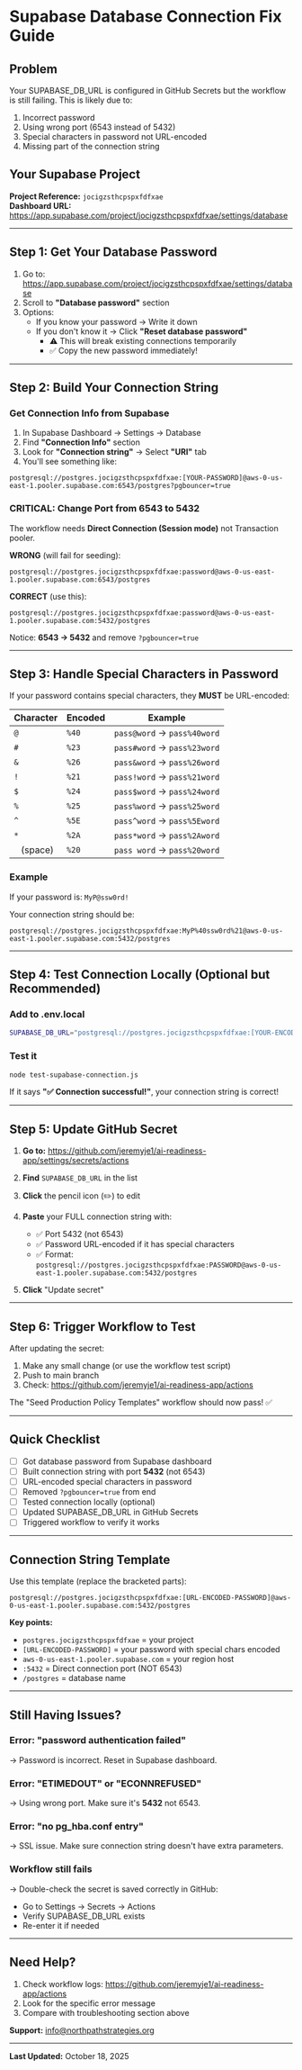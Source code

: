 # Supabase Database Connection Fix Guide

## Problem
Your SUPABASE_DB_URL is configured in GitHub Secrets but the workflow is still failing. This is likely due to:
1. Incorrect password
2. Using wrong port (6543 instead of 5432)
3. Special characters in password not URL-encoded
4. Missing part of the connection string

## Your Supabase Project

**Project Reference:** `jocigzsthcpspxfdfxae`  
**Dashboard URL:** https://app.supabase.com/project/jocigzsthcpspxfdfxae/settings/database

---

## Step 1: Get Your Database Password

1. Go to: https://app.supabase.com/project/jocigzsthcpspxfdfxae/settings/database
2. Scroll to **"Database password"** section
3. Options:
   - If you know your password → Write it down
   - If you don't know it → Click **"Reset database password"**
     - ⚠️ This will break existing connections temporarily
     - ✅ Copy the new password immediately!

---

## Step 2: Build Your Connection String

### Get Connection Info from Supabase

1. In Supabase Dashboard → Settings → Database
2. Find **"Connection Info"** section
3. Look for **"Connection string"** → Select **"URI"** tab
4. You'll see something like:

```
postgresql://postgres.jocigzsthcpspxfdfxae:[YOUR-PASSWORD]@aws-0-us-east-1.pooler.supabase.com:6543/postgres?pgbouncer=true
```

### CRITICAL: Change Port from 6543 to 5432

The workflow needs **Direct Connection (Session mode)** not Transaction pooler.

**WRONG** (will fail for seeding):
```
postgresql://postgres.jocigzsthcpspxfdfxae:password@aws-0-us-east-1.pooler.supabase.com:6543/postgres
```

**CORRECT** (use this):
```
postgresql://postgres.jocigzsthcpspxfdfxae:password@aws-0-us-east-1.pooler.supabase.com:5432/postgres
```

Notice: **6543 → 5432** and remove `?pgbouncer=true`

---

## Step 3: Handle Special Characters in Password

If your password contains special characters, they **MUST** be URL-encoded:

| Character | Encoded | Example |
|-----------|---------|---------|
| `@` | `%40` | `pass@word` → `pass%40word` |
| `#` | `%23` | `pass#word` → `pass%23word` |
| `&` | `%26` | `pass&word` → `pass%26word` |
| `!` | `%21` | `pass!word` → `pass%21word` |
| `$` | `%24` | `pass$word` → `pass%24word` |
| `%` | `%25` | `pass%word` → `pass%25word` |
| `^` | `%5E` | `pass^word` → `pass%5Eword` |
| `*` | `%2A` | `pass*word` → `pass%2Aword` |
| ` ` (space) | `%20` | `pass word` → `pass%20word` |

### Example

If your password is: `MyP@ssw0rd!`

Your connection string should be:
```
postgresql://postgres.jocigzsthcpspxfdfxae:MyP%40ssw0rd%21@aws-0-us-east-1.pooler.supabase.com:5432/postgres
```

---

## Step 4: Test Connection Locally (Optional but Recommended)

### Add to .env.local

```bash
SUPABASE_DB_URL="postgresql://postgres.jocigzsthcpspxfdfxae:[YOUR-ENCODED-PASSWORD]@aws-0-us-east-1.pooler.supabase.com:5432/postgres"
```

### Test it

```bash
node test-supabase-connection.js
```

If it says **"✅ Connection successful!"**, your connection string is correct!

---

## Step 5: Update GitHub Secret

1. **Go to:** https://github.com/jeremyje1/ai-readiness-app/settings/secrets/actions

2. **Find** `SUPABASE_DB_URL` in the list

3. **Click** the pencil icon (✏️) to edit

4. **Paste** your FULL connection string with:
   - ✅ Port 5432 (not 6543)
   - ✅ Password URL-encoded if it has special characters
   - ✅ Format: `postgresql://postgres.jocigzsthcpspxfdfxae:PASSWORD@aws-0-us-east-1.pooler.supabase.com:5432/postgres`

5. **Click** "Update secret"

---

## Step 6: Trigger Workflow to Test

After updating the secret:

1. Make any small change (or use the workflow test script)
2. Push to main branch
3. Check: https://github.com/jeremyje1/ai-readiness-app/actions

The "Seed Production Policy Templates" workflow should now pass! ✅

---

## Quick Checklist

- [ ] Got database password from Supabase dashboard
- [ ] Built connection string with port **5432** (not 6543)
- [ ] URL-encoded special characters in password
- [ ] Removed `?pgbouncer=true` from end
- [ ] Tested connection locally (optional)
- [ ] Updated SUPABASE_DB_URL in GitHub Secrets
- [ ] Triggered workflow to verify it works

---

## Connection String Template

Use this template (replace the bracketed parts):

```
postgresql://postgres.jocigzsthcpspxfdfxae:[URL-ENCODED-PASSWORD]@aws-0-us-east-1.pooler.supabase.com:5432/postgres
```

**Key points:**
- `postgres.jocigzsthcpspxfdfxae` = your project
- `[URL-ENCODED-PASSWORD]` = your password with special chars encoded
- `aws-0-us-east-1.pooler.supabase.com` = your region host
- `:5432` = Direct connection port (NOT 6543)
- `/postgres` = database name

---

## Still Having Issues?

### Error: "password authentication failed"
→ Password is incorrect. Reset in Supabase dashboard.

### Error: "ETIMEDOUT" or "ECONNREFUSED"
→ Using wrong port. Make sure it's **5432** not 6543.

### Error: "no pg_hba.conf entry"
→ SSL issue. Make sure connection string doesn't have extra parameters.

### Workflow still fails
→ Double-check the secret is saved correctly in GitHub:
   - Go to Settings → Secrets → Actions
   - Verify SUPABASE_DB_URL exists
   - Re-enter it if needed

---

## Need Help?

1. Check workflow logs: https://github.com/jeremyje1/ai-readiness-app/actions
2. Look for the specific error message
3. Compare with troubleshooting section above

**Support:** info@northpathstrategies.org

---

**Last Updated:** October 18, 2025
